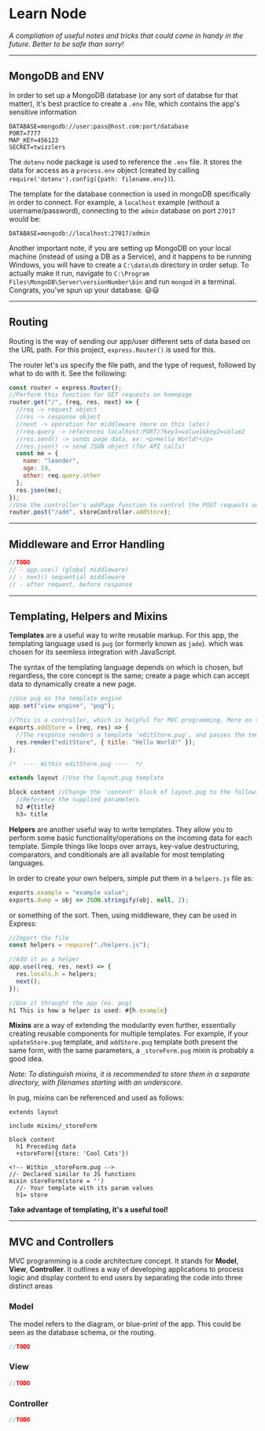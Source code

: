 # Learn Node

_A compliation of useful notes and tricks that could come in handy in the future. Better to be safe than sorry!_

---

## MongoDB and ENV

In order to set up a MongoDB database (or any sort of databse for that matter), it's best practice to create a `.env` file, which contains the app's sensitive information

```env
DATABASE=mongodb://user:pass@host.com:port/database
PORT=7777
MAP_KEY=456123
SECRET=twizzlers
```

The `dotenv` node package is used to reference the `.env` file. It stores the data for access as a `process.env` object (created by calling `require('dotenv').config({path: filename.env})`).

The template for the database connection is used in mongoDB specifically in order to connect. For example, a `localhost` example (without a username/password), connecting to the `admin` database on port `27017` would be:

```
DATABASE=mongodb://localhost:27017/admin
```

Another important note, if you are setting up MongoDB on your local machine (instead of using a DB as a Service), and it happens to be running Windows, you will have to create a `C:\data\db` directory in order setup. To actually make it run, navigate to `C:\Program Files\MongoDB\Server\versionNumber\bin` and run `mongod` in a terminal. Congrats, you've spun up your database. 😃😃

---

## Routing

Routing is the way of sending our app/user different sets of data based on the URL path. For this project, `express.Router()` is used for this.

The router let's us specify the file path, and the type of request, followed by what to do with it. See the following:

```javascript
const router = express.Router();
//Perform this function for GET requests on homepage
router.get("/", (req, res, next) => {
  //req -> request object
  //res -> response object
  //next -> operation for middleware (more on this later)
  //req.query -> references localhost:PORT/?key1=value1&key2=value2
  //res.send() -> sends page data, ex: <p>Hello World!</p>
  //res.json() -> send JSON object (for API calls)
  const me = {
    name: "leander",
    age: 19,
    other: req.query.other
  };
  res.json(me);
});
//Use the controller's addPage function to control the POST requests on localhost:PORT/add
router.post("/add", storeController.addStore);
```

---

## Middleware and Error Handling

```javascript
//TODO
// - app.use() (global middleware)
// - next() sequential middleware
// - after request, before response
```

---

## Templating, Helpers and Mixins

**Templates** are a useful way to write reusable markup. For this app, the templating language used is `pug` (or formerly known as `jade`). which was chosen for its seemless integration with JavaScript.

The syntax of the templating language depends on which is chosen, but regardless, the core concept is the same; create a page which can accept data to dynamically create a new page.

```javascript
//Use pug as the template engine
app.set("view engine", "pug");

//This is a controller, which is helpful for MVC programming. More on this later...
exports.addStore = (req, res) => {
  //The response renders a template 'editStore.pug', and passes the template data
  res.render("editStore", { title: "Hello World!" });
};

/*  ---- Within editStore.pug ----  */

extends layout //Use the layout.pug template

block content //Change the 'content' block of layout.pug to the following markup
  //Reference the supplied parameters
  h2 #{title}
  h3= title
```

**Helpers** are another useful way to write templates. They allow you to perform some basic functionality/operations on the incoming data for each template. Simple things like loops over arrays, key-value destructuring, comparators, and conditionals are all available for most templating languages.

In order to create your own helpers, simple put them in a `helpers.js` file as:

```javascript
exports.example = "example value";
exports.dump = obj => JSON.stringify(obj, null, 2);
```

or something of the sort. Then, using middleware, they can be used in Express:

```javascript
//Import the file
const helpers = require("./helpers.js");

//Add it as a helper
app.use((req, res, next) => {
  res.locals.h = helpers;
  next();
});

//Use it throught the app (ex. pug)
h1 This is how a helper is used: #{h.example}
```

**Mixins** are a way of extending the modularity even further, essentially creating reusable components for multiple templates. For example, if your `updateStore.pug` template, and `addStore.pug` template both present the same form, with the same parameters, a `_storeForm.pug` mixin is probably a good idea.

_Note: To distinguish mixins, it is recommended to store them in a separate directory, with filenames starting with an underscore._

In pug, mixins can be referenced and used as follows:

```pug
extends layout

include mixins/_storeForm

block content
  h1 Preceding data
  +storeForm({store: 'Cool Cats'})

<!-- Within _storeForm.pug -->
//- Declared similar to JS functions
mixin storeForm(store = '')
  //- Your template with its param values
  h1= store
```

**Take advantage of templating, it's a useful tool!**

---

## MVC and Controllers

MVC programming is a code architecture concept. It stands for **Model**, **View**, **Controller**. It outlines a way of developing applications to process logic and display content to end users by separating the code into three distinct areas

### Model

The model refers to the diagram, or blue-print of the app. This could be seen as the database schema, or the routing.

```javascript
//TODO
```

### View

```javascript
//TODO
```

### Controller

```javascript
//TODO
```
